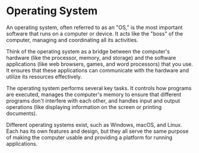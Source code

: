 # Operating System

An operating system, often referred to as an "OS," is the most important software that runs on a computer or device. It acts like the "boss" of the computer, managing and coordinating all its activities.

Think of the operating system as a bridge between the computer's hardware (like the processor, memory, and storage) and the software applications (like web browsers, games, and word processors) that you use. It ensures that these applications can communicate with the hardware and utilize its resources effectively.

The operating system performs several key tasks. It controls how programs are executed, manages the computer's memory to ensure that different programs don't interfere with each other, and handles input and output operations (like displaying information on the screen or printing documents).

Different operating systems exist, such as Windows, macOS, and Linux. Each has its own features and design, but they all serve the same purpose of making the computer usable and providing a platform for running applications.
